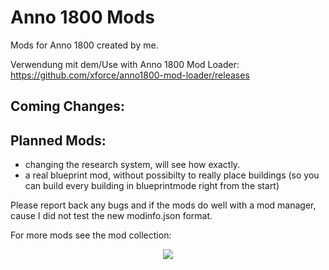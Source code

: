 # Anno 1800 Mods
 Mods for Anno 1800 created by me.

Verwendung mit dem/Use with Anno 1800 Mod Loader: https://github.com/xforce/anno1800-mod-loader/releases

Coming Changes:
-

Planned Mods:
-
- changing the research system, will see how exactly.
- a real blueprint mod, without possibilty to really place buildings (so you can build every building in blueprintmode right from the start)

Please report back any bugs and if the mods do well with a mod manager, cause I did not test the new modinfo.json format.

For more mods see the mod collection:
<p align="center">
    <a href="https://github.com/anno-mods/Collection"><img src="https://github.com/anno-mods.png"></a>
</p>

